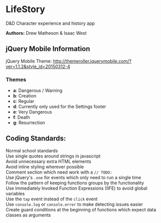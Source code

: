# LifeStory
D&amp;D Character experience and history app

**Authors:** Drew Matheson &amp; Isaac West

## jQuery Mobile Information
jQuery Mobile Theme: http://themeroller.jquerymobile.com/?ver=1.1.2&style_id=20150312-4

### Themes
* **a**: Dangerous / Warning
* **b**: Creation
* **c**: Regular
* **d**: Currently only used for the Settings footer
* **e**: Very Dangerous
* **f**: Death
* **g**: Resurrection

## Coding Standards:

Normal school standards  
Use single quotes around strings in javascript  
Avoid unnecessary extra HTML elements  
Avoid inline styling wherever possible  
Comment section which need work with a `// TODO:`  
Use jQuery's `.one` for events which only need to run a single time  
Follow the pattern of keeping functions groups by the functionality  
Use Immediately Invoked Function Expressions (IIFE) to avoid global variables  
Use the `tap` event instead of the `click` event  
Use `console.log` or `console.error` to make detecting issues easier  
Create guard conditions at the beginning of functions which expect data classes as arguments  

  
